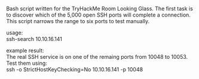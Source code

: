 Bash script written for the TryHackMe Room Looking Glass. The first task is to discover which of the 5,000 open SSH ports will complete a connection. This script narrows the range to six ports to test manually.

usage:<br>
ssh-search 10.10.16.141

example result:<br>
The real SSH service is on one of the remaing ports from 10048 to 10053.<br>
Test them using:<br>
ssh -o StrictHostKeyChecking=No 10.10.16.141 -p 10048
